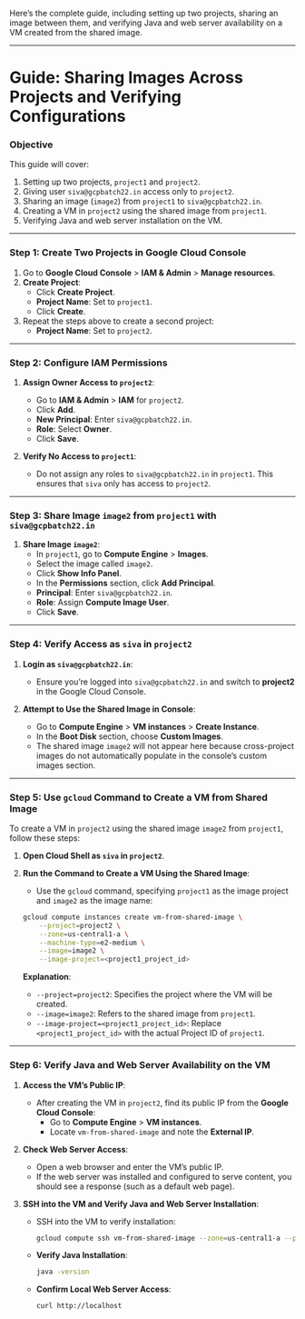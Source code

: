 Here’s the complete guide, including setting up two projects, sharing an image between them, and verifying Java and web server availability on a VM created from the shared image.

---

# **Guide: Sharing Images Across Projects and Verifying Configurations**

### **Objective**

This guide will cover:
1. Setting up two projects, `project1` and `project2`.
2. Giving user `siva@gcpbatch22.in` access only to `project2`.
3. Sharing an image (`image2`) from `project1` to `siva@gcpbatch22.in`.
4. Creating a VM in `project2` using the shared image from `project1`.
5. Verifying Java and web server installation on the VM.

---

### **Step 1: Create Two Projects in Google Cloud Console**

1. Go to **Google Cloud Console** > **IAM & Admin** > **Manage resources**.
2. **Create Project**:
   - Click **Create Project**.
   - **Project Name**: Set to `project1`.
   - Click **Create**.
3. Repeat the steps above to create a second project:
   - **Project Name**: Set to `project2`.

---

### **Step 2: Configure IAM Permissions**

1. **Assign Owner Access to `project2`**:
   - Go to **IAM & Admin** > **IAM** for `project2`.
   - Click **Add**.
   - **New Principal**: Enter `siva@gcpbatch22.in`.
   - **Role**: Select **Owner**.
   - Click **Save**.

2. **Verify No Access to `project1`**:
   - Do not assign any roles to `siva@gcpbatch22.in` in `project1`. This ensures that `siva` only has access to `project2`.

---

### **Step 3: Share Image `image2` from `project1` with `siva@gcpbatch22.in`**

1. **Share Image `image2`**:
   - In `project1`, go to **Compute Engine** > **Images**.
   - Select the image called `image2`.
   - Click **Show Info Panel**.
   - In the **Permissions** section, click **Add Principal**.
   - **Principal**: Enter `siva@gcpbatch22.in`.
   - **Role**: Assign **Compute Image User**.
   - Click **Save**.

---

### **Step 4: Verify Access as `siva` in `project2`**

1. **Login as `siva@gcpbatch22.in`**:
   - Ensure you’re logged into `siva@gcpbatch22.in` and switch to **project2** in the Google Cloud Console.

2. **Attempt to Use the Shared Image in Console**:
   - Go to **Compute Engine** > **VM instances** > **Create Instance**.
   - In the **Boot Disk** section, choose **Custom Images**.
   - The shared image `image2` will not appear here because cross-project images do not automatically populate in the console’s custom images section.

---

### **Step 5: Use `gcloud` Command to Create a VM from Shared Image**

To create a VM in `project2` using the shared image `image2` from `project1`, follow these steps:

1. **Open Cloud Shell as `siva` in `project2`**.
2. **Run the Command to Create a VM Using the Shared Image**:
   - Use the `gcloud` command, specifying `project1` as the image project and `image2` as the image name:

   ```bash
   gcloud compute instances create vm-from-shared-image \
       --project=project2 \
       --zone=us-central1-a \
       --machine-type=e2-medium \
       --image=image2 \
       --image-project=<project1_project_id>
   ```

   **Explanation**:
   - `--project=project2`: Specifies the project where the VM will be created.
   - `--image=image2`: Refers to the shared image from `project1`.
   - `--image-project=<project1_project_id>`: Replace `<project1_project_id>` with the actual Project ID of `project1`.

---

### **Step 6: Verify Java and Web Server Availability on the VM**

1. **Access the VM’s Public IP**:
   - After creating the VM in `project2`, find its public IP from the **Google Cloud Console**:
     - Go to **Compute Engine** > **VM instances**.
     - Locate `vm-from-shared-image` and note the **External IP**.

2. **Check Web Server Access**:
   - Open a web browser and enter the VM’s public IP.
   - If the web server was installed and configured to serve content, you should see a response (such as a default web page).

3. **SSH into the VM and Verify Java and Web Server Installation**:
   - SSH into the VM to verify installation:
     ```bash
     gcloud compute ssh vm-from-shared-image --zone=us-central1-a --project=project2
     ```
   - **Verify Java Installation**:
     ```bash
     java -version
     ```
   - **Confirm Local Web Server Access**:
     ```bash
     curl http://localhost
     ```
